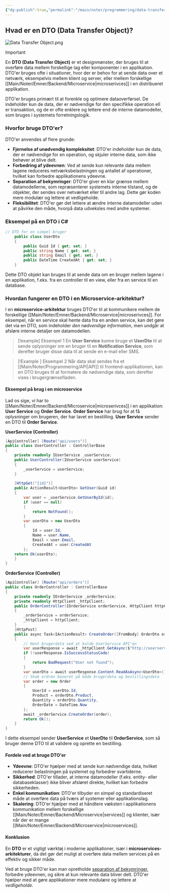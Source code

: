 ```yaml
---
{"dg-publish":true,"permalink":"/main/noter/programmering/data-transfer-object/","created":"2024-11-11T10:29:38.075+01:00"}
---
```



## Hvad er en DTO (Data Transfer Object)?
![Data Transfer Object.png](/img/user/98_Images/Data%20Transfer%20Object.png)

> [!Important] 
> En **DTO (Data Transfer Object)** er et designmønster, der bruges til at overføre data mellem forskellige lag eller komponenter i en applikation. DTO'er bruges ofte i situationer, hvor der er behov for at sende data over et netværk, eksempelvis mellem klient og server, eller mellem forskellige [[Main/Noter/Emner/Backend/Microservice\|microserivces]] i en distribueret applikation.

DTO'er bruges primært til at forenkle og optimere dataoverførsel. De indeholder kun de data, der er nødvendige for den specifikke operation ell er transaktion, og de er ofte enklere og lettere end de interne datamodeller, som bruges i systemets forretningslogik.

### Hvorfor bruge DTO'er?

DTO'er anvendes af flere grunde:

- **Fjernelse af unødvendig kompleksitet**: DTO'er indeholder kun de data, der er nødvendige for en operation, og skjuler interne data, som ikke behøver at blive delt.
- **Forbedring af ydeevnen**: Ved at sende kun relevante data mellem lagene reduceres netværksbelastningen og antallet af operationer, hvilket kan forbedre applikationens ydeevne.
- **Separation af bekymringer**: DTO'er giver en klar grænse mellem datamodellerne, som repræsenterer systemets interne tilstand, og de objekter, der sendes over netværket eller til andre lag. Dette gør koden mere modulær og lettere at vedligeholde.
- **Fleksibilitet**: DTO'er gør det lettere at ændre interne datamodeller uden at påvirke den måde, hvorpå data udveksles med andre systemer.

### Eksempel på en DTO i C#

```csharp
// DTO for en simpel bruger 
	public class UserDto 
	{     
		public Guid Id { get; set; }     
		public string Name { get; set; }     
		public string Email { get; set; }     
		public DateTime CreatedAt { get; set; } 
	}
```

Dette DTO objekt kan bruges til at sende data om en bruger mellem lagene i en applikation, f.eks. fra en controller til en view, eller fra en service til en database.
### Hvordan fungerer en DTO i en Microservice-arkitektur?

I en **microservice-arkitektur** bruges DTO'er til at kommunikere mellem de forskellige [[Main/Noter/Emner/Backend/Microservice\|microserivces]]. For eksempel, når en service skal hente data fra en anden service, kan det gøre det via en DTO, som indeholder *den nødvendige information*, men undgår at afsløre interne detaljer om datamodellen.

> [!example] Eksempel 1
 En **User Service** kunne bruge et **UserDto** til at sende oplysninger om en bruger til en **Notification Service**, som derefter bruger disse data til at sende en e-mail eller SMS.

> [!Example ] Eksempel 2
> Når data skal sendes fra et [[Main/Noter/Programmering/API\|API]] til frontend-applikationen, kan en DTO bruges til at formatere de nødvendige data, som derefter vises i brugergrænsefladen.

#### Eksempel på brug i en microservice

Lad os sige, vi har to [[Main/Noter/Emner/Backend/Microservice\|microserivces]] i en applikation: **User Service** og **Order Service**. **Order Service** har brug for at få oplysninger om brugeren, der har lavet en bestilling. **User Service** sender en DTO til **Order Service**.

**UserService (Controller)**

```csharp
[ApiController] [Route("api/users")] 
public class UserController : ControllerBase 
{     
	private readonly IUserService _userService;      
	public UserController(IUserService userService)     
	{         
		_userService = userService;     
	}      
		
	[HttpGet("{id}")]     
	public ActionResult<UserDto> GetUser(Guid id)     
	{         
		var user = _userService.GetUserById(id);
		if (user == null)         
		{             
			return NotFound();         
		}                  
		var userDto = new UserDto         
		{             
			Id = user.Id,             
			Name = user.Name,             
			Email = user.Email,             
			CreatedAt = user.CreatedAt         
		};                  
	return Ok(userDto);     
	} 
}
```


**OrderService (Controller)**

```csharp
[ApiController] [Route("api/orders")] 
public class OrderController : ControllerBase 
{     
	private readonly IOrderService _orderService;     
	private readonly HttpClient _httpClient;      
	public OrderController(IOrderService orderService, HttpClient httpClient)
	{         
		_orderService = orderService;         
		_httpClient = httpClient;     
	}      
	[HttpPost]     
	public async Task<IActionResult> CreateOrder([FromBody] OrderDto orderDto)
	{         
		// Hent brugerdata ved at kalde UserService API'en         
		var userResponse = await _httpClient.GetAsync($"http://userservice/api/users/{orderDto.UserId}"); 
		if (!userResponse.IsSuccessStatusCode)         
		{             
			return BadRequest("User not found");         
		}          
		var userDto = await userResponse.Content.ReadAsAsync<UserDto>();
		// Skab ordren baseret på både brugerdata og bestillingsdata         
		var order = new Order         
		{             
			UserId = userDto.Id,             
			Product = orderDto.Product,             
			Quantity = orderDto.Quantity,             
			OrderDate = DateTime.Now         
		};          
		await _orderService.CreateOrder(order);         
		return Ok();     
	} 
}
```
I dette eksempel sender **UserService** et **UserDto** til **OrderService**, som så bruger denne DTO til at validere og oprette en bestilling.

#### Fordele ved at bruge DTO'er

- **Ydeevne**: DTO'er hjælper med at sende kun nødvendige data, hvilket reducerer belastningen på systemet og forbedrer svartiderne.
- **Sikkerhed**: DTO'er tillader, at interne datamodeller (f.eks. entity- eller databaseklasser) ikke bliver afsløret direkte, hvilket kan forbedre sikkerheden.
- **Enkel kommunikation**: DTO'er tilbyder en simpel og standardiseret måde at overføre data på tværs af systemer eller applikationslag.
- **Skalering**: DTO'er hjælper med at håndtere væksten i applikationens kommunikation mellem forskellige [[Main/Noter/Emner/Backend/Microservice\|services]] og klienter, især når der er mange [[Main/Noter/Emner/Backend/Microservice\|microservices]].

#### Konklusion

En **DTO** er et vigtigt værktøj i moderne applikationer, især i **microservices-arkitekturer**, da det gør det muligt at overføre data mellem services på en effektiv og sikker måde. 

Ved at bruge DTO'er kan man opretholde [separation af bekymringer,](https://en.wikipedia.org/wiki/Separation_of_concerns) forbedre ydeevnen, og sikre at kun relevante data bliver delt. DTO'er hjælper med at gøre applikationer mere *modulære* og lettere at *vedligeholde*.